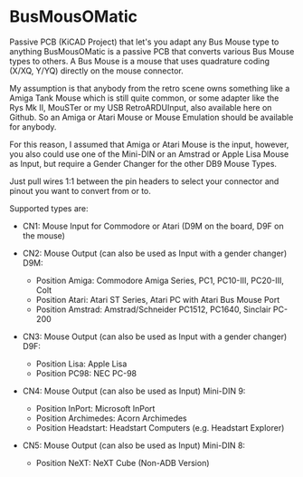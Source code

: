 # BusMousOMatic
Passive PCB (KiCAD Project) that let's you adapt any Bus Mouse type to anything
BusMousOMatic is a passive PCB that converts various Bus Mouse types to others. A Bus Mouse is a mouse that uses quadrature coding (X/XQ, Y/YQ) directly on the mouse connector.

My assumption is that anybody from the retro scene owns something like a Amiga Tank Mouse which is still quite common, or some adapter like the Rys Mk II, MouSTer or my USB RetroARDUInput, also available here on Github. So an Amiga or Atari Mouse or Mouse Emulation should be available for anybody.

For this reason, I assumed that Amiga or Atari Mouse is the input, however, you also could use one of the Mini-DIN or an Amstrad or Apple Lisa Mouse as Input, but require a Gender Changer for the other DB9 Mouse Types.

Just pull wires 1:1 between the pin headers to select your connector and pinout you want to convert from or to.

Supported types are:

- CN1: Mouse Input for Commodore or Atari (D9M on the board, D9F on the mouse)

- CN2: Mouse Output (can also be used as Input with a gender changer) D9M:
  - Position Amiga: Commodore Amiga Series, PC1, PC10-III, PC20-III, Colt
  - Position Atari: Atari ST Series, Atari PC with Atari Bus Mouse Port
  - Position Amstrad: Amstrad/Schneider PC1512, PC1640, Sinclair PC-200
  
- CN3: Mouse Output (can also be used as Input with a gender changer) D9F:
  - Position Lisa: Apple Lisa
  - Position PC98: NEC PC-98
  
- CN4: Mouse Output (can also be used as Input) Mini-DIN 9:
  - Position InPort: Microsoft InPort
  - Position Archimedes: Acorn Archimedes
  - Position Headstart: Headstart Computers (e.g. Headstart Explorer)
  
- CN5: Mouse Output (can also be used as Input) Mini-DIN 8:
  - Position NeXT: NeXT Cube (Non-ADB Version)
